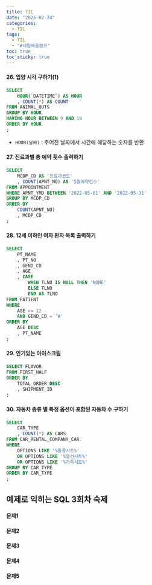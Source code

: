 ```yaml
---
title: TIL
date: "2025-02-24"
categories:
  - TIL
tags:
  - TIL
  - "#내일배움캠프"
toc: true
toc_sticky: true
---
```

#### 26. 입양 시각 구하기(1)
```sql
SELECT
    HOUR(`DATETIME`) AS HOUR
    , COUNT(*) AS COUNT
FROM ANIMAL_OUTS
GROUP BY HOUR
HAVING HOUR BETWEEN 9 AND 19
ORDER BY HOUR
;
```
- ```HOUR(날짜)``` : 주어진 날짜에서 시간에 해당하는 숫자를 반환

#### 27. 진료과별 총 예약 횟수 출력하기
```sql
SELECT
    MCDP_CD AS '진료과코드'
    , COUNT(APNT_NO) AS '5월예약건수'
FROM APPOINTMENT
WHERE APNT_YMD BETWEEN '2022-05-01' AND '2022-05-31'
GROUP BY MCDP_CD
ORDER BY
    COUNT(APNT_NO)
    , MCDP_CD
;
```

#### 28. 12세 이하인 여자 환자 목록 출력하기
```sql
SELECT
    PT_NAME
    , PT_NO
    , GEND_CD
    , AGE
    , CASE
        WHEN TLNO IS NULL THEN 'NONE'
        ELSE TLNO
        END AS TLNO
FROM PATIENT
WHERE
    AGE <= 12
    AND GEND_CD = 'W'
ORDER BY
    AGE DESC
    , PT_NAME
;
```

#### 29. 인기있는 아이스크림
```sql
SELECT FLAVOR
FROM FIRST_HALF
ORDER BY 
    TOTAL_ORDER DESC
    , SHIPMENT_ID
;
```

#### 30. 자동차 종류 별 특정 옵션이 포함된 자동차 수 구하기
```sql
SELECT
    CAR_TYPE
    , COUNT(*) AS CARS
FROM CAR_RENTAL_COMPANY_CAR
WHERE
    OPTIONS LIKE '%통풍시트%'
    OR OPTIONS LIKE '%열선시트%'
    OR OPTIONS LIKE '%가죽시트%'
GROUP BY CAR_TYPE
ORDER BY CAR_TYPE
;
```

## 예제로 익히는 SQL 3회차 숙제

#### 문제1

#### 문제2

#### 문제3

#### 문제4

#### 문제5